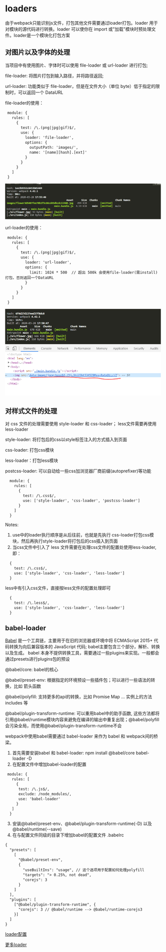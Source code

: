 # loaders

由于webpack只能识别js文件，打包其他文件需要通过loader打包。loader 用于对模块的源代码进行转换。loader 可以使你在 import 或"加载"模块时预处理文件。loader是一个模块化打包方案

## 对图片以及字体的处理

当项目中有使用图片、字体时可以使用 file-loader 或 url-loader 进行打包;

 file-loader: 将图片打包到输入路径，并将路径返回;

 url-loader: 功能类似于 file-loader，但是在文件大小（单位 byte）低于指定的限制时，可以返回一个 DataURL

 file-loader的使用：
 ```
  module: {
    rules: [
      {
        test: /\.(png|jpg|gif)$/,
        use: {
          loader: 'file-loader',
          options: {
            outputPath: 'images/',
            name: '[name][hash].[ext]'
          }
        }
      }
    ]
  }

 ```
 ![图片](https://github.com/Amanda5293/webpack/blob/master/3.loaders/imgs/img-file-loader.PNG)

 url-loader的使用：
 ```
  module: {
    rules: [
      {
        test: /\.(png|jpg|gif)$/,
        use: {
          loader: 'url-loader',
          options: {
            limit: 1024 * 500  // 超出 500k 会使用file-loader(需install)打包，否则返回一个DataURL
          }
        }
      }
    ]
  }
 ```
 ![图片](https://github.com/Amanda5293/webpack/blob/master/3.loaders/imgs/img-url-loader.PNG)
 ![图片](https://github.com/Amanda5293/webpack/blob/master/3.loaders/imgs/img-url-loader-html.PNG)

## 对样式文件的处理

对 css 文件的处理需要使用 style-loader 和 css-loader； less文件需要再使用 less-loader

style-loader: 将打包后的css以style标签注入的方式插入到页面

css-loader: 打包css模块

less-loader：打包less模块

postcss-loader: 可以自动给一些css加浏览器厂商前缀(autoprefixer)等功能

```
  module: {
    rules: [
      {
        test: /\.css$/,
        use: ['style-loader', 'css-loader', 'postcss-loader']
      }
    ]
  }

```
Notes:
1. use中的loader执行顺序是从后往前，也就是先执行 css-loader打包css模块，然后再执行style-loader将打包后的css插入到页面
2. 当css文件中引入了 less 文件需要在处理css文件的配置处使用less-loader,即：
  ```
    {
      test: /\.css$/,
      use: ['style-loader', 'css-loader', 'less-loader']
    }
  ```
  less中有引入css文件，直接按less文件的配置处理即可
  ```
    {
      test: /\.less$/,
      use: ['style-loader', 'css-loader', 'less-loader']
    }
  ```

## babel-loader

[Babel](https://babel.docschina.org/docs/en/) 是一个工具链，主要用于在旧的浏览器或环境中将 ECMAScript 2015+ 代码转换为向后兼容版本的 JavaScript 代码; babel主要包含三个部分，解析、转换以及生成。 babel 本身不提供转换工具，需要通过一些plugins来实现。一般都会通过presets进行plugins包的预设

@babel/core: babel的核心

@babel/preset-env: 根据指定的环境预设一些插件包；可以进行一些语法的转换，比如 箭头函数

@babel/polyfill: 支持更多的api的转换，比如 Promise Map ... 实例上的方法 includes 等

@babel/plugin-transform-runtime: 可以重用babel中的助手函数, 这些方法都将引用@babel/runtime模块内容来避免在编译的输出中重复出现；@babel/polyfill会污染全局，而使用@babel/plugin-transform-runtime不会

webpack中使用babel需要通过 babel-loader 来作为 babel 和 webpack间的桥梁。

1. 首先需要安装babel 和 babel-loader: npm install @babel/core babel-loader -D
2. 在配置文件中增加babel-loader的配置
```
 module: {
   rules: [
     {
      test: /\.js$/,
      exclude: /node_modules/,
      use: 'babel-loader'
     }
   ]
  }

```
3. 安装@babel/preset-env、@babel/plugin-transform-runtime(-D) 以及 @babel/runtime(--save)
3. 在与配置文件同级的目录下增加babel的配置文件 .babelrc
```
{
  "presets": [
    [
      "@babel/preset-env",
      {
        "useBuiltIns": "usage", // 这个选项用于配置如何处理polyfill
        "targets": "> 0.25%, not dead",
        "corejs": 3
      }
    ]
  ],
  "plugins": [
    ["@babel/plugin-transform-runtime", {
      "corejs": 3 // @babel/runtime --> @babel/runtime-corejs3
    }]
  ]
}

```


[loader配置](https://www.webpackjs.com/guides/asset-management/)

[更多loader](https://www.webpackjs.com/loaders/)
